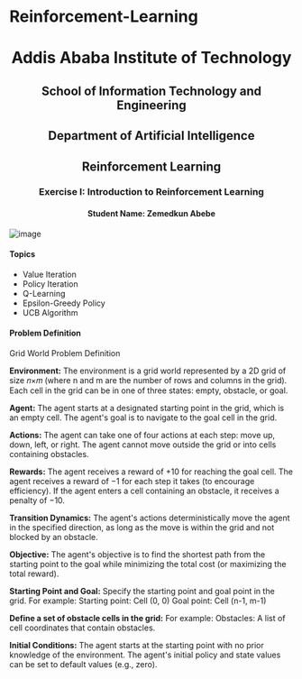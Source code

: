 # Reinforcement-Learning
<center><h1>Addis Ababa Institute of Technology</h1>
<h2>School of Information Technology and Engineering</h2>
<h2>Department of Artificial Intelligence</h2>

<h2>Reinforcement Learning</h2>

<h3>Exercise I: Introduction to Reinforcement Learning</h3>
<h4>Student Name: Zemedkun Abebe</h4></center>

![image](https://github.com/Zemedkun-Abebe/Reinforcement-Learning/assets/99493026/2d8907c2-7e45-4fcd-80d0-7d281a3239ac)



<h4>Topics</h4> 
<ul>
  <li>Value Iteration</li>
  <li>Policy Iteration</li>
  <li>Q-Learning</li>
  <li>Epsilon-Greedy Policy</li>
  <li>UCB Algorithm</li>
</ul>

<h4>Problem Definition</h4>
<p>Grid World Problem Definition</p>
<p><strong>Environment:</strong> The environment is a grid world represented by a 2D grid of size 𝑛×𝑚 (where n and m are the number of rows and columns in the grid). Each cell in the grid can be in one of three states: empty, obstacle, or goal.</p>
<p><strong>Agent:</strong> The agent starts at a designated starting point in the grid, which is an empty cell. The agent's goal is to navigate to the goal cell in the grid.</p>
<p><strong>Actions:</strong> The agent can take one of four actions at each step: move up, down, left, or right. The agent cannot move outside the grid or into cells containing obstacles.</p>
<p><strong>Rewards:</strong> The agent receives a reward of +10 for reaching the goal cell. The agent receives a reward of −1 for each step it takes (to encourage efficiency). If the agent enters a cell containing an obstacle, it receives a penalty of −10.</p>
<p><strong>Transition Dynamics:</strong> The agent's actions deterministically move the agent in the specified direction, as long as the move is within the grid and not blocked by an obstacle.</p>
<p><strong>Objective:</strong> The agent's objective is to find the shortest path from the starting point to the goal while minimizing the total cost (or maximizing the total reward).</p>
<p><strong>Starting Point and Goal:</strong> Specify the starting point and goal point in the grid. For example: Starting point: Cell (0, 0) Goal point: Cell (n-1, m-1)</p>
<p><strong>Define a set of obstacle cells in the grid:</strong> For example: Obstacles: A list of cell coordinates that contain obstacles.</p>
<p><strong>Initial Conditions:</strong> The agent starts at the starting point with no prior knowledge of the environment. The agent's initial policy and state values can be set to default values (e.g., zero).</p> 
</html>
